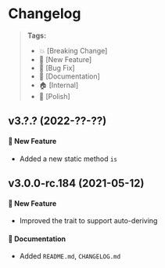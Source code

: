 Changelog
=========

> **Tags:**
> - :boom:       [Breaking Change]
> - :rocket:     [New Feature]
> - :bug:        [Bug Fix]
> - :memo:       [Documentation]
> - :house:      [Internal]
> - :nail_care:  [Polish]

## v3.?.? (2022-??-??)

#### :rocket: New Feature

* Added a new static method `is`

## v3.0.0-rc.184 (2021-05-12)

#### :rocket: New Feature

* Improved the trait to support auto-deriving

#### :memo: Documentation

* Added `README.md`, `CHANGELOG.md`
